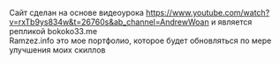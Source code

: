 Сайт сделан на основе видеоурока https://www.youtube.com/watch?v=rxTb9ys834w&t=26760s&ab_channel=AndrewWoan и является репликой bokoko33.me<br>
Ramzez.info это мое портфолио, которое будет обновляться по мере улучшения моих скиллов
